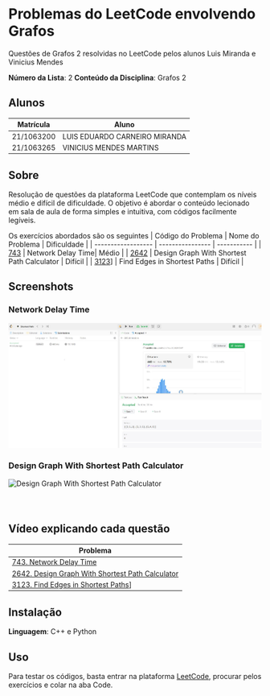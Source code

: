 # Problemas do LeetCode envolvendo Grafos

Questões de Grafos 2 resolvidas no LeetCode pelos alunos Luis Miranda e Vinicius Mendes

**Número da Lista**: 2
**Conteúdo da Disciplina**: Grafos 2

## Alunos
|Matrícula | Aluno |
| -- | -- |
| 21/1063200  |  LUIS EDUARDO CARNEIRO MIRANDA |
| 21/1063265 |  VINICIUS MENDES MARTINS |


## Sobre 
Resolução de questões da plataforma LeetCode que contemplam os níveis médio e difícil de dificuldade.
O objetivo é abordar o conteúdo lecionado em sala de aula de forma simples e intuitiva, com códigos facilmente legíveis.

Os exercícios abordados são os seguintes
| Código do Problema | Nome do Problema | Dificuldade |
| ------------------ | ---------------- | ----------- |
| [743](https://leetcode.com/problems/network-delay-time/description/?envType=problem-list-v2&envId=shortest-path) | Network Delay Time| Médio |
| [2642](https://leetcode.com/problems/design-graph-with-shortest-path-calculator/description/) | Design Graph With Shortest Path Calculator | Difícil |
| [3123](https://leetcode.com/problems/find-edges-in-shortest-paths/description/)] | Find Edges in Shortest Paths | Difícil |

## Screenshots
 
### Network Delay Time
![NetworkDelayTime](NetworkDelayTime.JPG)

### Design Graph With Shortest Path Calculator 
![Design Graph With Shortest Path Calculator]()

### 
![]()

## Vídeo explicando cada questão

| Problema |
| ------------------ |
| [743. Network Delay Time](https://youtu.be/6By4HyWQnpM)| 
| [2642. Design Graph With Shortest Path Calculator](https://www.youtube.com/watch?v=Z0KzZCsAfP0)| 
| [3123. Find Edges in Shortest Paths](https://youtu.be/saG7FKLBaig)] |

## Instalação 
**Linguagem**: C++ e Python

## Uso 
Para testar os códigos, basta entrar na plataforma [LeetCode](https://leetcode.com/), procurar pelos exercícios e colar na aba Code.
